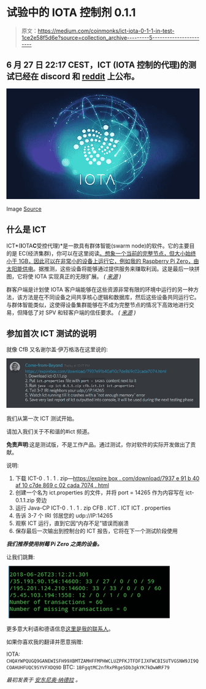 # 试验中的 IOTA 控制剂 0.1.1

> 原文：<https://medium.com/coinmonks/ict-iota-0-1-1-in-test-1ce2e58f5d6e?source=collection_archive---------5----------------------->

## 6 月 27 日 22:17 CEST，ICT (IOTA 控制的代理)的测试已经在 discord 和 [reddit](https://www.reddit.com/r/Iota/comments/8u3fat/ict_011_is_out/) 上公布。

![](img/28e77035f439f5190ec63884a0ad5cb0.png)

Image [Source](https://www.google.co.in/url?sa=i&rct=j&q=&esrc=s&source=images&cd=&cad=rja&uact=8&ved=2ahUKEwj3m-qQ3PjbAhVVeysKHSaYAfgQjxx6BAgBEAI&url=https%3A%2F%2Foracletimes.com%2Fiota-miota-all-eyes-on-tokyo-as-good-news-beckons%2F&psig=AOvVaw2ReKvZTQ90CjS290rlxfqQ&ust=1530356371249179)

## 什么是 ICT

ICT*(****I****OTA****C****受控代理)*是一款具有群体智能(swarm node)的软件。它的主要目的是 EC(经济集群)，你可以在这里阅读[。想象一个当前的完整节点，但大小始终小于 1GB，因此可以在非常小的设备上运行它](/@comefrombeyond/economic-clustering-and-iota-d3a77388900)[，例如我的 Raspberry Pi Zero，由太阳能供电](https://twitter.com/antonionardella/status/1008950266778013696)。据推测，这些设备将能够通过提供服务来赚取利润。这是最后一块拼图，它将使 IOTA 实现真正的无限扩展。 *(* [*来源*](https://www.reddit.com/r/Iota/comments/8u3fat/ict_011_is_out/e1cbezg/) *)*

群客户端是计划使 IOTA 客户端能够在这些资源非常有限的环境中运行的另一种方法，该方法是在不同设备之间共享核心逻辑和数据库，然后这些设备共同运行它。与群体智能类似，这使得设备集群能够在不成为完整节点的情况下高效地进行交易，但降低了对 SPV 和轻客户端的信任要求。 *(* [*来源*](https://blog.iota.org/iota-development-roadmap-74741f37ed01) *)*

## 参加首次 ICT 测试的说明

就像 CfB 又名谢尔盖·伊万格洛在这里说的:

![](img/422ad4b75d32758a11e236bb5899343c.png)

我们从第一次 ICT 测试开始。

请加入我们关于不和谐的#ict 频道。

**免责声明**:这是测试版，不是工作产品。通过测试，你对软件的实际开发做出了贡献。

说明:

1.  下载 ICT-0 . 1 . 1 . zip—[https://expire box . com/download/7937 e 91 b 40 af 10 c7de 869 c 02 cada 7074 . html](https://expirebox.com/download/7937e91b40af10c7de869c02cada7074.html)
2.  创建一个名为 ict.properties 的文件，并将 port = 14265 作为内容写在 ict-0.1.1.zip 旁边
3.  运行 Java-CP ICT-0 . 1 . 1 . zip CFB . ICT . ICT ICT . properties
4.  告诉 3-7 个 IRI 邻居您的 udp://IP:14265
5.  观察 ICT 运行，直到它因“内存不足”错误而崩溃
6.  保存最后一次输出到控制台的 ICT 报告，它将在下一个测试阶段使用

***我们推荐使用树莓 Pi Zero 之类的设备。***

让我们跳舞:

![](img/f2a86e775290de05cdbc60a9ef1a4752.png)

更多意大利语和德语信息[这里是我的联系人](https://antonionardella.it/contacts/)。

如果你喜欢我的翻译并愿意捐赠:

IOTA: `CHQAYWPQUGQ9GANEWISFH99XBMTZAMHFFMPHWCLUZPFKJTFDFIJXFWCBISUTVGSNW9JI9QCOAHUHFUQC9SYVFXDQ9D`
BTC: `1BFgqtMC2nfRxPRge5Db3gkYK7kDwWRF79`

*最初发表于* [*安东尼奥·纳德拉*](https://antonionardella.it/ict-iota-0-1-1-in-test-en/) *。*
